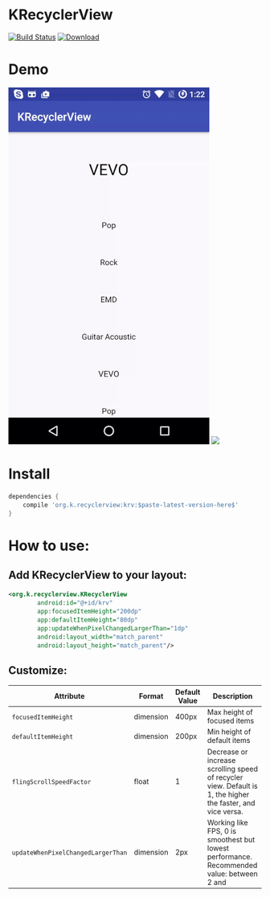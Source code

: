 # KRecyclerView
[![Build Status](https://travis-ci.org/Khang-NT/KRecyclerView.svg?branch=master)](https://travis-ci.org/Khang-NT/KRecyclerView) [ ![Download](https://api.bintray.com/packages/khang-nt/maven/krv/images/download.svg) ](https://bintray.com/khang-nt/maven/krv/_latestVersion)

# Demo
![](gif/1.gif) ![](gif/2.gif)

# Install
```groovy
dependencies {
    compile 'org.k.recyclerview:krv:$paste-latest-version-here$'
}
```

# How to use:
## Add KRecyclerView to your layout:
```xml
<org.k.recyclerview.KRecyclerView
        android:id="@+id/krv"
        app:focusedItemHeight="200dp"
        app:defaultItemHeight="80dp"
        app:updateWhenPixelChangedLargerThan="1dp"
        android:layout_width="match_parent"
        android:layout_height="match_parent"/>
```
## Customize:
Attribute | Format | Default Value | Description
--------- | ------ | ------------- | -----------
`focusedItemHeight` | dimension | 400px | Max height of focused items
`defaultItemHeight` | dimension | 200px | Min height of default items
`flingScrollSpeedFactor` | float | 1 | Decrease or increase scrolling speed of recycler view. Default is 1, the higher the faster, and vice versa.
`updateWhenPixelChangedLargerThan` | dimension | 2px | Working like FPS, 0 is smoothest but lowest performance. Recommended value: between 2 and